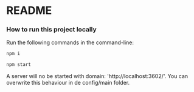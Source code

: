 # README #


### How to run this project locally

Run the following commands in the command-line:

```bash
npm i
```
```bash
npm start
```

A server will no be started with domain: 'http://localhost:3602/'.
You can overwrite this behaviour in de config/main folder.
